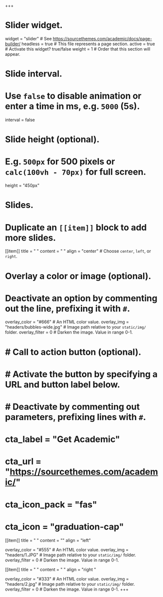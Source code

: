 +++
# Slider widget.
widget = "slider"  # See https://sourcethemes.com/academic/docs/page-builder/
headless = true  # This file represents a page section.
active = true  # Activate this widget? true/false
weight = 1  # Order that this section will appear.

# Slide interval.
# Use `false` to disable animation or enter a time in ms, e.g. `5000` (5s).
interval = false

# Slide height (optional).
# E.g. `500px` for 500 pixels or `calc(100vh - 70px)` for full screen.
height = "450px"

# Slides.
# Duplicate an `[[item]]` block to add more slides.
[[item]]
  title = " "
  content = " "
  align = "center"  # Choose `center`, `left`, or `right`.

  # Overlay a color or image (optional).
  #   Deactivate an option by commenting out the line, prefixing it with `#`.
  overlay_color = "#666"  # An HTML color value.
  overlay_img = "headers/bubbles-wide.jpg"  # Image path relative to your `static/img/` folder.
  overlay_filter = 0  # Darken the image. Value in range 0-1.

#  # Call to action button (optional).
#  #   Activate the button by specifying a URL and button label below.
#  #   Deactivate by commenting out parameters, prefixing lines with `#`.
#  cta_label = "Get Academic"
#  cta_url = "https://sourcethemes.com/academic/"
#  cta_icon_pack = "fas"
#  cta_icon = "graduation-cap"

[[item]]
  title = " "
  content = ""
  align = "left"

  overlay_color = "#555"  # An HTML color value.
  overlay_img = "headers/1.JPG"  # Image path relative to your `static/img/` folder.
  overlay_filter = 0  # Darken the image. Value in range 0-1.

[[item]]
  title = " "
  content = " "
  align = "right "

  overlay_color = "#333"  # An HTML color value.
  overlay_img = "headers/2.jpg"  # Image path relative to your `static/img/` folder.
  overlay_filter = 0  # Darken the image. Value in range 0-1.
+++
